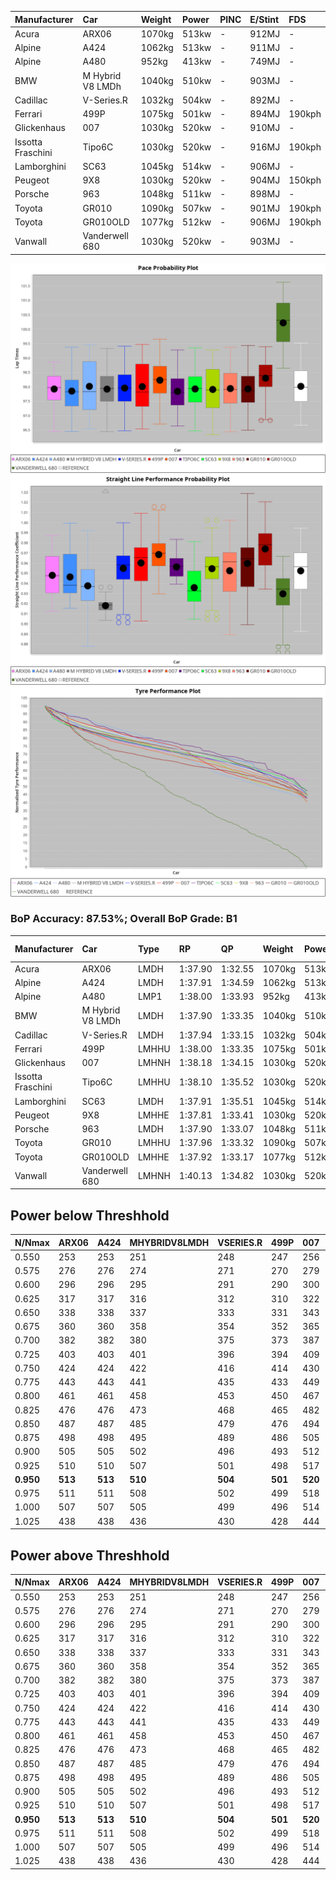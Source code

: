 |Manufacturer|Car|Weight|Power|PINC|E/Stint|FDS|
|:-|:-|:-|:-|:-|:-|:-|
|Acura|ARX06|1070kg|513kw|-|912MJ|-|
|Alpine|A424|1062kg|513kw|-|911MJ|-|
|Alpine|A480|952kg|413kw|-|749MJ|-|
|BMW|M Hybrid V8 LMDh|1040kg|510kw|-|903MJ|-|
|Cadillac|V-Series.R|1032kg|504kw|-|892MJ|-|
|Ferrari|499P|1075kg|501kw|-|894MJ|190kph|
|Glickenhaus|007|1030kg|520kw|-|910MJ|-|
|Issotta Fraschini|Tipo6C|1030kg|520kw|-|916MJ|190kph|
|Lamborghini|SC63|1045kg|514kw|-|906MJ|-|
|Peugeot|9X8|1030kg|520kw|-|904MJ|150kph|
|Porsche|963|1048kg|511kw|-|898MJ|-|
|Toyota|GR010|1090kg|507kw|-|901MJ|190kph|
|Toyota|GR010OLD|1077kg|512kw|-|906MJ|190kph|
|Vanwall|Vanderwell 680|1030kg|520kw|-|903MJ|-|

![PACECHART](./IMG/CUSTOM.png)
![STRAIGHTLINEPERFORMANCECHART](./IMG/CUSTOM_sp.png)
![TYREPERFORMANCECHART](./IMG/CUSTOM_tw.png)

### BoP Accuracy: 87.53%; Overall BoP Grade: B1
|Manufacturer|Car|Type|RP|QP|Weight|Power¹|Threshhold|PINC|Power²|E/Stint|AVG Vmax|FDS|RDLC|L/Stint|BOP-Grade|ModelAccuracy|ModelPoints|Match%|
|:-|:-|:-|:-|:-|:-|:-|:-|:-|:-|:-|:-|:-|:-|:-|:-|:-|:-|:-|
|Acura|ARX06|LMDH|1:37.90|1:32.55|1070kg|513kw|210.0kph|-|513kw|912MJ|313.37kph|-|1.00|29|-C1|100.00%|995|77.43%|
|Alpine|A424|LMDH|1:37.91|1:34.59|1062kg|513kw|210.0kph|-|513kw|911MJ|313.40kph|-|1.01|29|~A1|81.15%|521|99.60%|
|Alpine|A480|LMP1|1:38.00|1:33.93|952kg|413kw|210.0kph|-|413kw|749MJ|308.97kph|-|0.98|27|~A1|67.92%|957|100.00%|
|BMW|M Hybrid V8 LMDh|LMDH|1:37.90|1:33.35|1040kg|510kw|210.0kph|-|510kw|903MJ|310.41kph|-|1.03|29|-A2|98.60%|1690|90.00%|
|Cadillac|V-Series.R|LMDH|1:37.94|1:33.15|1032kg|504kw|210.0kph|-|504kw|892MJ|314.75kph|-|1.03|29|+A2|91.10%|1770|94.62%|
|Ferrari|499P|LMHHU|1:38.00|1:33.35|1075kg|501kw|210.0kph|-|501kw|894MJ|314.28kph|190kph|1.02|29|~A1|84.26%|2292|100.00%|
|Glickenhaus|007|LMHNH|1:38.18|1:34.15|1030kg|520kw|210.0kph|-|520kw|910MJ|318.80kph|-|0.96|29|~A1|94.63%|1605|100.00%|
|Issotta Fraschini|Tipo6C|LMHHU|1:38.10|1:35.52|1030kg|520kw|210.0kph|-|520kw|916MJ|316.77kph|190kph|1.08|29|+B1|66.67%|96|86.59%|
|Lamborghini|SC63|LMDH|1:37.91|1:35.51|1045kg|514kw|210.0kph|-|514kw|906MJ|312.35kph|-|1.05|29|+B1|96.77%|419|88.32%|
|Peugeot|9X8|LMHHE|1:37.81|1:33.41|1030kg|520kw|210.0kph|-|520kw|904MJ|315.67kph|150kph|1.04|29|-A2|83.63%|2468|93.84%|
|Porsche|963|LMDH|1:37.90|1:33.07|1048kg|511kw|210.0kph|-|511kw|898MJ|314.79kph|-|1.02|29|-A2|93.14%|5746|94.04%|
|Toyota|GR010|LMHHU|1:37.96|1:33.32|1090kg|507kw|210.0kph|-|507kw|901MJ|314.12kph|190kph|1.00|29|~A1|87.37%|3154|100.00%|
|Toyota|GR010OLD|LMHHE|1:37.92|1:33.17|1077kg|512kw|210.0kph|-|512kw|906MJ|317.31kph|190kph|1.01|29|~A1|89.81%|1393|96.81%|
|Vanwall|Vanderwell 680|LMHNH|1:40.13|1:34.82|1030kg|520kw|210.0kph|-|520kw|903MJ|311.62kph|-|1.02|29|+Ω1|90.28%|604|4.13%|

## Power below Threshhold
|N/Nmax|ARX06|A424|MHYBRIDV8LMDH|VSERIES.R|499P|007|TIPO6C|SC63|9X8|963|GR010|GR010OLD|VANDERWELL680|​|RPM|A480|
|:-|:-|:-|:-|:-|:-|:-|:-|:-|:-|:-|:-|:-|:-|:-|:-|:-|
|0.550|253|253|251|248|247|256|256|253|256|252|250|252|256|​|--|-|
|0.575|276|276|274|271|270|279|279|276|279|275|273|275|279|​|--|-|
|0.600|296|296|295|291|290|300|300|297|300|295|293|296|300|​|--|-|
|0.625|317|317|316|312|310|322|322|318|322|316|314|317|322|​|--|-|
|0.650|338|338|337|333|331|343|343|339|343|337|335|338|343|​|--|-|
|0.675|360|360|358|354|352|365|365|361|365|359|356|359|365|​|--|-|
|0.700|382|382|380|375|373|387|387|383|387|380|377|381|387|​|--|-|
|0.725|403|403|401|396|394|409|409|404|409|402|399|403|409|​|--|-|
|0.750|424|424|422|416|414|430|430|425|430|422|419|423|430|​|--|-|
|0.775|443|443|441|435|433|449|449|444|449|441|438|442|449|​|5000|242|
|0.800|461|461|458|453|450|467|467|462|467|459|455|460|467|​|5500|286|
|0.825|476|476|473|468|465|482|482|477|482|474|470|475|482|​|6000|320|
|0.850|487|487|485|479|476|494|494|488|494|485|482|486|494|​|6500|361|
|0.875|498|498|495|489|486|505|505|499|505|496|492|497|505|​|7000|404|
|0.900|505|505|502|496|493|512|512|506|512|503|499|504|512|​|7500|414|
|0.925|510|510|507|501|498|517|517|511|517|508|504|509|517|​|8000|410|
|**0.950**|**513**|**513**|**510**|**504**|**501**|**520**|**520**|**514**|**520**|**511**|**507**|**512**|**520**|**​**|**8500**|**413**|
|0.975|511|511|508|502|499|518|518|512|518|509|505|510|518|​|9000|207|
|1.000|507|507|505|499|496|514|514|508|514|505|502|506|514|​|--|-|
|1.025|438|438|436|430|428|444|444|439|444|436|433|437|444|​|--|-|

## Power above Threshhold
|N/Nmax|ARX06|A424|MHYBRIDV8LMDH|VSERIES.R|499P|007|TIPO6C|SC63|9X8|963|GR010|GR010OLD|VANDERWELL680|​|RPM|A480|
|:-|:-|:-|:-|:-|:-|:-|:-|:-|:-|:-|:-|:-|:-|:-|:-|:-|
|0.550|253|253|251|248|247|256|256|253|256|252|250|252|256|​|--|-|
|0.575|276|276|274|271|270|279|279|276|279|275|273|275|279|​|--|-|
|0.600|296|296|295|291|290|300|300|297|300|295|293|296|300|​|--|-|
|0.625|317|317|316|312|310|322|322|318|322|316|314|317|322|​|--|-|
|0.650|338|338|337|333|331|343|343|339|343|337|335|338|343|​|--|-|
|0.675|360|360|358|354|352|365|365|361|365|359|356|359|365|​|--|-|
|0.700|382|382|380|375|373|387|387|383|387|380|377|381|387|​|--|-|
|0.725|403|403|401|396|394|409|409|404|409|402|399|403|409|​|--|-|
|0.750|424|424|422|416|414|430|430|425|430|422|419|423|430|​|--|-|
|0.775|443|443|441|435|433|449|449|444|449|441|438|442|449|​|5000|242|
|0.800|461|461|458|453|450|467|467|462|467|459|455|460|467|​|5500|286|
|0.825|476|476|473|468|465|482|482|477|482|474|470|475|482|​|6000|320|
|0.850|487|487|485|479|476|494|494|488|494|485|482|486|494|​|6500|361|
|0.875|498|498|495|489|486|505|505|499|505|496|492|497|505|​|7000|404|
|0.900|505|505|502|496|493|512|512|506|512|503|499|504|512|​|7500|414|
|0.925|510|510|507|501|498|517|517|511|517|508|504|509|517|​|8000|410|
|**0.950**|**513**|**513**|**510**|**504**|**501**|**520**|**520**|**514**|**520**|**511**|**507**|**512**|**520**|**​**|**8500**|**413**|
|0.975|511|511|508|502|499|518|518|512|518|509|505|510|518|​|9000|207|
|1.000|507|507|505|499|496|514|514|508|514|505|502|506|514|​|--|-|
|1.025|438|438|436|430|428|444|444|439|444|436|433|437|444|​|--|-|
